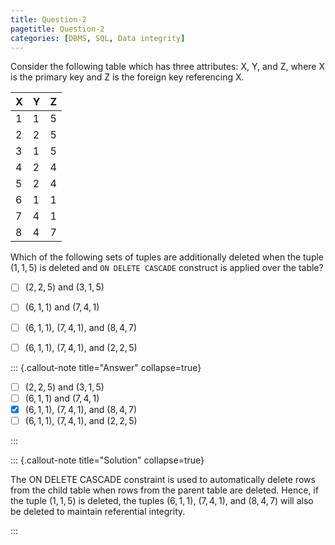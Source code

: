 ```yaml
---
title: Question-2
pagetitle: Question-2
categories: [DBMS, SQL, Data integrity]
---
```



Consider the following table which has three attributes: X, Y, and Z, where X is the primary key and Z is the foreign key referencing X.

| X | Y | Z |
|---|---|---|
| 1 | 1 | 5 |
| 2 | 2 | 5 |
| 3 | 1 | 5 |
| 4 | 2 | 4 |
| 5 | 2 | 4 |
| 6 | 1 | 1 |
| 7 | 4 | 1 |
| 8 | 4 | 7 |


Which of the following sets of tuples are additionally deleted when the tuple $(1,1,5)$ is deleted and `ON DELETE CASCADE` construct is applied over the table?

- [ ] $(2,2,5)$ and $(3,1,5)$
- [ ] $(6,1,1)$ and $(7,4,1)$
- [ ] $(6,1,1)$, $(7,4,1)$, and $(8,4,7)$
- [ ] $(6,1,1)$, $(7,4,1)$, and $(2,2,5)$



::: {.callout-note title="Answer" collapse=true}

- [ ] $(2,2,5)$ and $(3,1,5)$
- [ ] $(6,1,1)$ and $(7,4,1)$
- [x] $(6,1,1)$, $(7,4,1)$, and $(8,4,7)$
- [ ] $(6,1,1)$, $(7,4,1)$, and $(2,2,5)$

:::



::: {.callout-note title="Solution" collapse=true}

The ON DELETE CASCADE constraint is used to automatically delete rows from the child table when rows from the parent table are deleted. Hence, if the tuple $(1, 1, 5)$ is deleted, the tuples $(6, 1, 1)$, $(7, 4, 1)$, and $(8, 4, 7)$ will also be deleted to maintain referential integrity.

:::